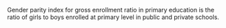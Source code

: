 Gender parity index for gross enrollment ratio in primary education is the ratio of girls to boys enrolled at primary level in public and private schools.